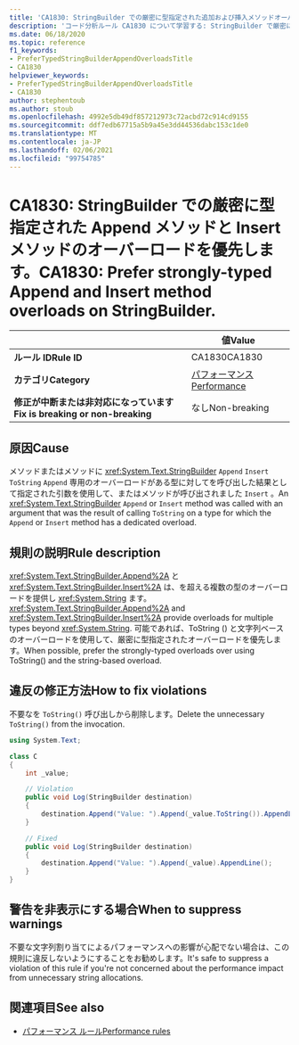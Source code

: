 ```yaml
---
title: 'CA1830: StringBuilder での厳密に型指定された追加および挿入メソッドオーバーロードを優先 (コード分析)'
description: 'コード分析ルール CA1830 について学習する: StringBuilder で厳密に型指定された Append メソッドと Insert メソッドのオーバーロードを優先する'
ms.date: 06/18/2020
ms.topic: reference
f1_keywords:
- PreferTypedStringBuilderAppendOverloadsTitle
- CA1830
helpviewer_keywords:
- PreferTypedStringBuilderAppendOverloadsTitle
- CA1830
author: stephentoub
ms.author: stoub
ms.openlocfilehash: 4992e5db49df857212973c72acbd72c914cd9155
ms.sourcegitcommit: ddf7edb67715a5b9a45e3dd44536dabc153c1de0
ms.translationtype: MT
ms.contentlocale: ja-JP
ms.lasthandoff: 02/06/2021
ms.locfileid: "99754785"
---
```

# <a name="ca1830-prefer-strongly-typed-append-and-insert-method-overloads-on-stringbuilder"></a><span data-ttu-id="14f84-103">CA1830: StringBuilder での厳密に型指定された Append メソッドと Insert メソッドのオーバーロードを優先します。</span><span class="sxs-lookup"><span data-stu-id="14f84-103">CA1830: Prefer strongly-typed Append and Insert method overloads on StringBuilder.</span></span>

| | <span data-ttu-id="14f84-104">値</span><span class="sxs-lookup"><span data-stu-id="14f84-104">Value</span></span> |
|-|-|
| <span data-ttu-id="14f84-105">**ルール ID**</span><span class="sxs-lookup"><span data-stu-id="14f84-105">**Rule ID**</span></span> |<span data-ttu-id="14f84-106">CA1830</span><span class="sxs-lookup"><span data-stu-id="14f84-106">CA1830</span></span>|
| <span data-ttu-id="14f84-107">**カテゴリ**</span><span class="sxs-lookup"><span data-stu-id="14f84-107">**Category**</span></span> |[<span data-ttu-id="14f84-108">パフォーマンス</span><span class="sxs-lookup"><span data-stu-id="14f84-108">Performance</span></span>](performance-warnings.md)|
| <span data-ttu-id="14f84-109">**修正が中断または非対応になっています**</span><span class="sxs-lookup"><span data-stu-id="14f84-109">**Fix is breaking or non-breaking**</span></span> |<span data-ttu-id="14f84-110">なし</span><span class="sxs-lookup"><span data-stu-id="14f84-110">Non-breaking</span></span>|

## <a name="cause"></a><span data-ttu-id="14f84-111">原因</span><span class="sxs-lookup"><span data-stu-id="14f84-111">Cause</span></span>

<span data-ttu-id="14f84-112">メソッドまたはメソッドに <xref:System.Text.StringBuilder> `Append` `Insert` `ToString` `Append` 専用のオーバーロードがある型に対してを呼び出した結果として指定された引数を使用して、またはメソッドが呼び出されました `Insert` 。</span><span class="sxs-lookup"><span data-stu-id="14f84-112">An <xref:System.Text.StringBuilder> `Append` or `Insert` method was called with an argument that was the result of calling `ToString` on a type for which the `Append` or `Insert` method has a dedicated overload.</span></span>

## <a name="rule-description"></a><span data-ttu-id="14f84-113">規則の説明</span><span class="sxs-lookup"><span data-stu-id="14f84-113">Rule description</span></span>

<span data-ttu-id="14f84-114"><xref:System.Text.StringBuilder.Append%2A> と <xref:System.Text.StringBuilder.Insert%2A> は、を超える複数の型のオーバーロードを提供し <xref:System.String> ます。</span><span class="sxs-lookup"><span data-stu-id="14f84-114"><xref:System.Text.StringBuilder.Append%2A> and <xref:System.Text.StringBuilder.Insert%2A> provide overloads for multiple types beyond <xref:System.String>.</span></span>  <span data-ttu-id="14f84-115">可能であれば、ToString () と文字列ベースのオーバーロードを使用して、厳密に型指定されたオーバーロードを優先します。</span><span class="sxs-lookup"><span data-stu-id="14f84-115">When possible, prefer the strongly-typed overloads over using ToString() and the string-based overload.</span></span>

## <a name="how-to-fix-violations"></a><span data-ttu-id="14f84-116">違反の修正方法</span><span class="sxs-lookup"><span data-stu-id="14f84-116">How to fix violations</span></span>

<span data-ttu-id="14f84-117">不要なを `ToString()` 呼び出しから削除します。</span><span class="sxs-lookup"><span data-stu-id="14f84-117">Delete the unnecessary `ToString()` from the invocation.</span></span>

```csharp
using System.Text;

class C
{
    int _value;

    // Violation
    public void Log(StringBuilder destination)
    {
        destination.Append("Value: ").Append(_value.ToString()).AppendLine();
    }

    // Fixed
    public void Log(StringBuilder destination)
    {
        destination.Append("Value: ").Append(_value).AppendLine();
    }
}
```

## <a name="when-to-suppress-warnings"></a><span data-ttu-id="14f84-118">警告を非表示にする場合</span><span class="sxs-lookup"><span data-stu-id="14f84-118">When to suppress warnings</span></span>

<span data-ttu-id="14f84-119">不要な文字列割り当てによるパフォーマンスへの影響が心配でない場合は、この規則に違反しないようにすることをお勧めします。</span><span class="sxs-lookup"><span data-stu-id="14f84-119">It's safe to suppress a violation of this rule if you're not concerned about the performance impact from unnecessary string allocations.</span></span>

## <a name="see-also"></a><span data-ttu-id="14f84-120">関連項目</span><span class="sxs-lookup"><span data-stu-id="14f84-120">See also</span></span>

- [<span data-ttu-id="14f84-121">パフォーマンス ルール</span><span class="sxs-lookup"><span data-stu-id="14f84-121">Performance rules</span></span>](performance-warnings.md)
